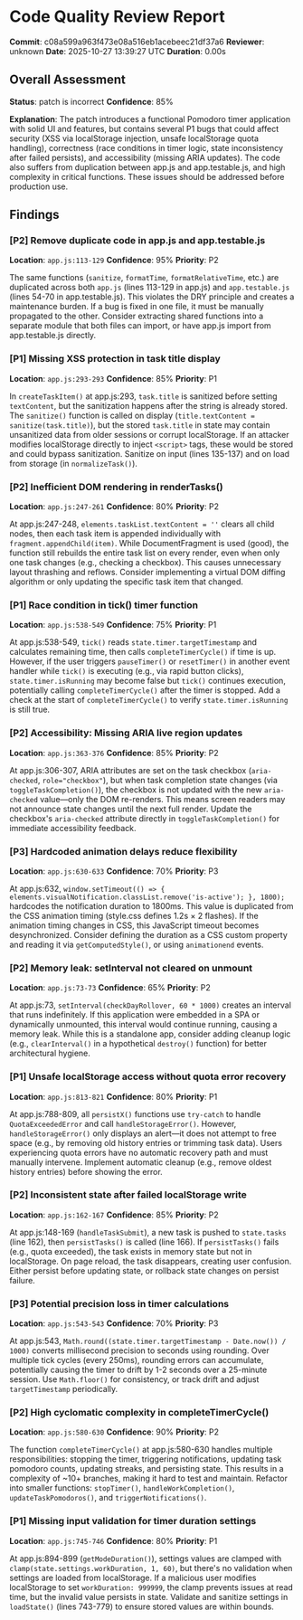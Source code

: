 # Code Quality Review Report

**Commit**: c08a599a963f473e08a516eb1acebeec21df37a6
**Reviewer**: unknown
**Date**: 2025-10-27 13:39:27 UTC
**Duration**: 0.00s

## Overall Assessment

**Status**: patch is incorrect
**Confidence**: 85%

**Explanation**: The patch introduces a functional Pomodoro timer application with solid UI and features, but contains several P1 bugs that could affect security (XSS via localStorage injection, unsafe localStorage quota handling), correctness (race conditions in timer logic, state inconsistency after failed persists), and accessibility (missing ARIA updates). The code also suffers from duplication between app.js and app.testable.js, and high complexity in critical functions. These issues should be addressed before production use.

## Findings

### [P2] Remove duplicate code in app.js and app.testable.js

**Location**: `app.js:113-129`
**Confidence**: 95%
**Priority**: P2

The same functions (`sanitize`, `formatTime`, `formatRelativeTime`, etc.) are duplicated across both `app.js` (lines 113-129 in app.js) and `app.testable.js` (lines 54-70 in app.testable.js). This violates the DRY principle and creates a maintenance burden. If a bug is fixed in one file, it must be manually propagated to the other. Consider extracting shared functions into a separate module that both files can import, or have app.js import from app.testable.js directly.

### [P1] Missing XSS protection in task title display

**Location**: `app.js:293-293`
**Confidence**: 85%
**Priority**: P1

In `createTaskItem()` at app.js:293, `task.title` is sanitized before setting `textContent`, but the sanitization happens after the string is already stored. The `sanitize()` function is called on display (`title.textContent = sanitize(task.title)`), but the stored `task.title` in state may contain unsanitized data from older sessions or corrupt localStorage. If an attacker modifies localStorage directly to inject `<script>` tags, these would be stored and could bypass sanitization. Sanitize on input (lines 135-137) and on load from storage (in `normalizeTask()`).

### [P2] Inefficient DOM rendering in renderTasks()

**Location**: `app.js:247-261`
**Confidence**: 80%
**Priority**: P2

At app.js:247-248, `elements.taskList.textContent = ''` clears all child nodes, then each task item is appended individually with `fragment.appendChild(item)`. While DocumentFragment is used (good), the function still rebuilds the entire task list on every render, even when only one task changes (e.g., checking a checkbox). This causes unnecessary layout thrashing and reflows. Consider implementing a virtual DOM diffing algorithm or only updating the specific task item that changed.

### [P1] Race condition in tick() timer function

**Location**: `app.js:538-549`
**Confidence**: 75%
**Priority**: P1

At app.js:538-549, `tick()` reads `state.timer.targetTimestamp` and calculates remaining time, then calls `completeTimerCycle()` if time is up. However, if the user triggers `pauseTimer()` or `resetTimer()` in another event handler while `tick()` is executing (e.g., via rapid button clicks), `state.timer.isRunning` may become false but `tick()` continues execution, potentially calling `completeTimerCycle()` after the timer is stopped. Add a check at the start of `completeTimerCycle()` to verify `state.timer.isRunning` is still true.

### [P2] Accessibility: Missing ARIA live region updates

**Location**: `app.js:363-376`
**Confidence**: 85%
**Priority**: P2

At app.js:306-307, ARIA attributes are set on the task checkbox (`aria-checked`, `role="checkbox"`), but when task completion state changes (via `toggleTaskCompletion()`), the checkbox is not updated with the new `aria-checked` value—only the DOM re-renders. This means screen readers may not announce state changes until the next full render. Update the checkbox's `aria-checked` attribute directly in `toggleTaskCompletion()` for immediate accessibility feedback.

### [P3] Hardcoded animation delays reduce flexibility

**Location**: `app.js:630-633`
**Confidence**: 70%
**Priority**: P3

At app.js:632, `window.setTimeout(() => { elements.visualNotification.classList.remove('is-active'); }, 1800);` hardcodes the notification duration to 1800ms. This value is duplicated from the CSS animation timing (style.css defines 1.2s × 2 flashes). If the animation timing changes in CSS, this JavaScript timeout becomes desynchronized. Consider defining the duration as a CSS custom property and reading it via `getComputedStyle()`, or using `animationend` events.

### [P2] Memory leak: setInterval not cleared on unmount

**Location**: `app.js:73-73`
**Confidence**: 65%
**Priority**: P2

At app.js:73, `setInterval(checkDayRollover, 60 * 1000)` creates an interval that runs indefinitely. If this application were embedded in a SPA or dynamically unmounted, this interval would continue running, causing a memory leak. While this is a standalone app, consider adding cleanup logic (e.g., `clearInterval()` in a hypothetical `destroy()` function) for better architectural hygiene.

### [P1] Unsafe localStorage access without quota error recovery

**Location**: `app.js:813-821`
**Confidence**: 80%
**Priority**: P1

At app.js:788-809, all `persistX()` functions use `try-catch` to handle `QuotaExceededError` and call `handleStorageError()`. However, `handleStorageError()` only displays an alert—it does not attempt to free space (e.g., by removing old history entries or trimming task data). Users experiencing quota errors have no automatic recovery path and must manually intervene. Implement automatic cleanup (e.g., remove oldest history entries) before showing the error.

### [P2] Inconsistent state after failed localStorage write

**Location**: `app.js:162-167`
**Confidence**: 85%
**Priority**: P2

At app.js:148-169 (`handleTaskSubmit`), a new task is pushed to `state.tasks` (line 162), then `persistTasks()` is called (line 166). If `persistTasks()` fails (e.g., quota exceeded), the task exists in memory state but not in localStorage. On page reload, the task disappears, creating user confusion. Either persist before updating state, or rollback state changes on persist failure.

### [P3] Potential precision loss in timer calculations

**Location**: `app.js:543-543`
**Confidence**: 70%
**Priority**: P3

At app.js:543, `Math.round((state.timer.targetTimestamp - Date.now()) / 1000)` converts millisecond precision to seconds using rounding. Over multiple tick cycles (every 250ms), rounding errors can accumulate, potentially causing the timer to drift by 1-2 seconds over a 25-minute session. Use `Math.floor()` for consistency, or track drift and adjust `targetTimestamp` periodically.

### [P2] High cyclomatic complexity in completeTimerCycle()

**Location**: `app.js:580-630`
**Confidence**: 90%
**Priority**: P2

The function `completeTimerCycle()` at app.js:580-630 handles multiple responsibilities: stopping the timer, triggering notifications, updating task pomodoro counts, updating streaks, and persisting state. This results in a complexity of ~10+ branches, making it hard to test and maintain. Refactor into smaller functions: `stopTimer()`, `handleWorkCompletion()`, `updateTaskPomodoros()`, and `triggerNotifications()`.

### [P1] Missing input validation for timer duration settings

**Location**: `app.js:745-746`
**Confidence**: 80%
**Priority**: P1

At app.js:894-899 (`getModeDuration()`), settings values are clamped with `clamp(state.settings.workDuration, 1, 60)`, but there's no validation when settings are loaded from localStorage. If a malicious user modifies localStorage to set `workDuration: 999999`, the clamp prevents issues at read time, but the invalid value persists in state. Validate and sanitize settings in `loadState()` (lines 743-779) to ensure stored values are within bounds.

